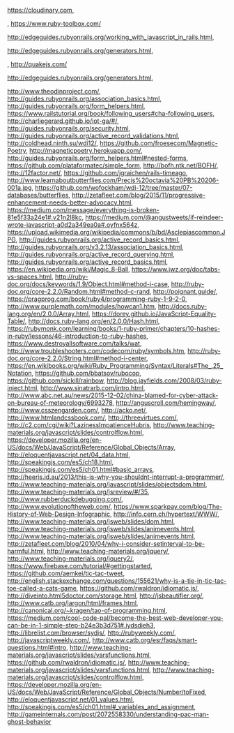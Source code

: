 https://cloudinary.com,


, https://www.ruby-toolbox.com/

http://edgeguides.rubyonrails.org/working_with_javascript_in_rails.html, 


http://edgeguides.rubyonrails.org/generators.html,

, http://quakejs.com/


http://edgeguides.rubyonrails.org/generators.html, 


http://www.theodinproject.com/, http://guides.rubyonrails.org/association_basics.html, http://guides.rubyonrails.org/form_helpers.html, https://www.railstutorial.org/book/following_users#cha-following_users, http://charliegerard.github.io/iot-ga/#/, http://guides.rubyonrails.org/security.html, http://guides.rubyonrails.org/active_record_validations.html, http://coldhead.ninth.su/wdi12/, https://github.com/froesecom/Magnetic-Poetry, http://magneticpoetry.herokuapp.com/, http://guides.rubyonrails.org/form_helpers.html#nested-forms, https://github.com/plataformatec/simple_form, http://bofh.ntk.net/BOFH/, http://12factor.net/, https://github.com/jgraichen/rails-timeago, http://www.learnaboutbutterflies.com/Precis%20octavia%20PB%20206-001a.jpg, https://github.com/wofockham/wdi-12/tree/master/07-databases/butterflies, http://zetafleet.com/blog/2015/11/progressive-enhancement-needs-better-advocacy.html, https://medium.com/message/everything-is-broken-81e5f33a24e1#.v21n2l8kc, https://medium.com/@angustweets/if-reindeer-wrote-javascript-a0d2a349ea0a#.oyfnx564z, https://upload.wikimedia.org/wikipedia/commons/b/bd/Asclepiascommon.JPG, http://guides.rubyonrails.org/active_record_basics.html, http://guides.rubyonrails.org/v3.2.13/association_basics.html, http://guides.rubyonrails.org/active_record_querying.html, http://guides.rubyonrails.org/active_record_basics.html, https://en.wikipedia.org/wiki/Magic_8-Ball, https://www.jwz.org/doc/tabs-vs-spaces.html, http://ruby-doc.org/docs/keywords/1.9/Object.html#method-i-case, http://ruby-doc.org/core-2.2.0/Random.html#method-c-rand, http://poignant.guide/, https://pragprog.com/book/ruby4/programming-ruby-1-9-2-0, http://www.purplemath.com/modules/howcan1.htm, http://docs.ruby-lang.org/en/2.0.0/Array.html, https://dorey.github.io/JavaScript-Equality-Table/, http://docs.ruby-lang.org/en/2.0.0/Hash.html, https://rubymonk.com/learning/books/1-ruby-primer/chapters/10-hashes-in-ruby/lessons/46-introduction-to-ruby-hashes, https://www.destroyallsoftware.com/talks/wat, http://www.troubleshooters.com/codecorn/ruby/symbols.htm, http://ruby-doc.org/core-2.2.0/String.html#method-i-center, https://en.wikibooks.org/wiki/Ruby_Programming/Syntax/Literals#The_.25_Notation, https://github.com/bbatsov/rubocop, https://github.com/sickill/rainbow, http://blog.jayfields.com/2008/03/ruby-inject.html, http://www.sinatrarb.com/intro.html, http://www.abc.net.au/news/2015-12-02/china-blamed-for-cyber-attack-on-bureau-of-meteorology/6993278, http://anguscroll.com/hemingway/, http://www.csszengarden.com/, http://acko.net/, http://www.htmlandcssbook.com/, http://threevirtues.com/, http://c2.com/cgi/wiki?LazinessImpatienceHubris, http://www.teaching-materials.org/javascript/slides/controlflow.html, https://developer.mozilla.org/en-US/docs/Web/JavaScript/Reference/Global_Objects/Array, http://eloquentjavascript.net/04_data.html, http://speakingjs.com/es5/ch18.html, http://speakingjs.com/es5/ch01.html#basic_arrays, http://heeris.id.au/2013/this-is-why-you-shouldnt-interrupt-a-programmer/, http://www.teaching-materials.org/javascript/slides/objectsdom.html, http://www.teaching-materials.org/jsreview/#/35, http://www.rubberduckdebugging.com/, http://www.evolutionoftheweb.com/, https://www.sparkpay.com/blog/The-History-of-Web-Design-Infographic, http://info.cern.ch/hypertext/WWW/, http://www.teaching-materials.org/jsweb/slides/dom.html, http://www.teaching-materials.org/jsweb/slides/animevents.html, http://www.teaching-materials.org/jsweb/slides/animevents.html, http://zetafleet.com/blog/2010/04/why-i-consider-setinterval-to-be-harmful.html, http://www.teaching-materials.org/jquery/, http://www.teaching-materials.org/jquery2/, https://www.firebase.com/tutorial/#gettingstarted, https://github.com/aemkei/tic-tac-tweet, http://english.stackexchange.com/questions/155621/why-is-a-tie-in-tic-tac-toe-called-a-cats-game, https://github.com/rwaldron/idiomatic.js/, http://diveinto.html5doctor.com/storage.html, http://jsbeautifier.org/, http://www.catb.org/jargon/html/frames.html, http://canonical.org/~kragen/tao-of-programming.html, https://medium.com/cool-code-pal/become-the-best-web-developer-you-can-be-in-1-simple-step-b24e3b3d751#.iydsdieh3, http://librelist.com/browser/sydjs/, http://rubyweekly.com/, http://javascriptweekly.com/, http://www.catb.org/esr/faqs/smart-questions.html#intro, http://www.teaching-materials.org/javascript/slides/varsfunctions.html, https://github.com/rwaldron/idiomatic.js/, http://www.teaching-materials.org/javascript/slides/varsfunctions.html, http://www.teaching-materials.org/javascript/slides/controlflow.html, https://developer.mozilla.org/en-US/docs/Web/JavaScript/Reference/Global_Objects/Number/toFixed, http://eloquentjavascript.net/01_values.html, http://speakingjs.com/es5/ch01.html#_variables_and_assignment, http://gameinternals.com/post/2072558330/understanding-pac-man-ghost-behavior
